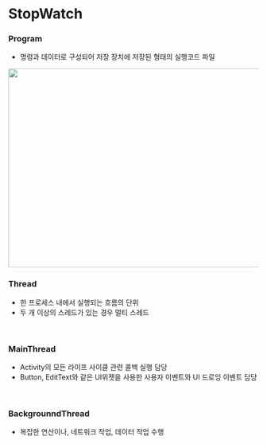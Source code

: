# StopWatch  

### Program
  - 명령과 데이터로 구성되어 저장 장치에 저장된 형태의 실행코드 파일
<img src="https://github.com/Seoin-A/StopWatch/assets/129828463/899dcd95-f5f4-4796-81a7-e78ab4b7c4fe).png" width="600" height="400"/>

<br>

### Thread
  - 한 프로세스 내에서 실행되는 흐름의 단위
  - 두 개 이상의 스레드가 있는 경우 멀티 스레드

<br>

### MainThread
  - Activity의 모든 라이프 사이클 관련 콜백 실행 담당
  - Button, EditText와 같은 UI위젯을 사용한 사용자 이벤트와 UI 드로잉 이벤트 담당

<br>


### BackgrounndThread 
  - 복잡한 연산이나, 네트워크 작업, 데이터 작업 수행




